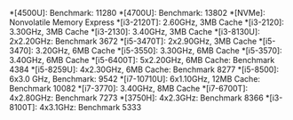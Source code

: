 *[4500U]:       Benchmark: 11280
*[4700U]:       Benchmark: 13802
*[NVMe]:        Nonvolatile Memory Express
*[i3-2120T]:    2.60GHz, 3MB Cache
*[i3-2120]:     3.30GHz, 3MB Cache
*[i3-2130]:     3.40GHz, 3MB Cache
*[i3-8130U]:    2x2.20GHz: Benchmark 3672
*[i5-3470T]:    2x2.90GHz, 3MB Cache
*[i5-3470]:     3.20GHz, 6MB Cache
*[i5-3550]:     3.30GHz, 6MB Cache
*[i5-3570]:     3.40GHz, 6MB Cache
*[i5-6400T]:    5x2.20GHz, 6MB Cache: Benchmark 4384
*[i5-8259U]:    4x2.30GHz, 6MB Cache: Benchmark 8277
*[i5-8500]:     6x3.0 GHz, Benchmark: 9542
*[i7-10710U]:   6x1.10GHz, 12MB Cache: Benchmark 10082
*[i7-3770]:     3.40GHz, 8MB Cache
*[i7-6700T]:    4x2.80GHz: Benchmark 7273
*[3750H]:       4x2.3GHz: Benchmark 8366
*[i3-8100T]: 4x3.1GHz: Benchmark 5333